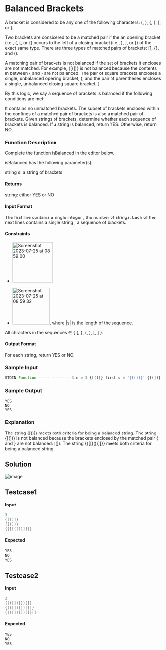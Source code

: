 # Balanced Brackets 

A bracket is considered to be any one of the following characters: (, ), {, }, [, or ].

Two brackets are considered to be a matched pair if the an opening bracket (i.e., (, [, or {) occurs to the left of a closing bracket (i.e., ), ], or }) of the exact same type. There are three types of matched pairs of brackets: [], {}, and ().

A matching pair of brackets is not balanced if the set of brackets it encloses are not matched. For example, {[(])} is not balanced because the contents in between { and } are not balanced. The pair of square brackets encloses a single, unbalanced opening bracket, (, and the pair of parentheses encloses a single, unbalanced closing square bracket, ].

By this logic, we say a sequence of brackets is balanced if the following conditions are met:

It contains no unmatched brackets.
The subset of brackets enclosed within the confines of a matched pair of brackets is also a matched pair of brackets.
Given  strings of brackets, determine whether each sequence of brackets is balanced. If a string is balanced, return YES. Otherwise, return NO.

### Function Description

Complete the function isBalanced in the editor below.

isBalanced has the following parameter(s):

string s: a string of brackets

#### Returns

string: either YES or NO

#### Input Format

The first line contains a single integer , the number of strings.
Each of the next  lines contains a single string , a sequence of brackets.

#### Constraints

- <img width="129" alt="Screenshot 2023-07-25 at 08 59 00" src="https://github.com/LuuNgocLan/hackerrank-resolved/assets/29207172/b1e793a5-66e0-415b-99f0-262b4ebdf094">

- <img width="119" alt="Screenshot 2023-07-25 at 08 59 32" src="https://github.com/LuuNgocLan/hackerrank-resolved/assets/29207172/70e8d31d-d7e3-4073-a7c5-a920359c3d8a">, where |s| is the length of the sequence.

All chracters in the sequences ∈ { {, }, (, ), [, ] }.

#### Output Format

For each string, return YES or NO.

### Sample Input

```jsx
STDIN Function ----- -------- 3 n = 3 {[()]} first s = '{[()]}' {[(])} second s = '{[(])}' {{[[(())]]}} third s ='{{[[(())]]}}'
```

### Sample Output

```
YES
NO
YES
```

### Explanation

The string {[()]} meets both criteria for being a balanced string.
The string {[(])} is not balanced because the brackets enclosed by the matched pair { and } are not balanced: [(]).
The string {{[[(())]]}} meets both criteria for being a balanced string.

## Solution

![image](https://github.com/LuuNgocLan/hackerrank-resolved/assets/29207172/0dc357b6-b25e-4d24-b07e-187c2fd05e71)

## Testcase1

#### Input
```kotlin
3
{[()]}
{[(])}
{{[[(())]]}}
```

#### Expected

```kotlin
YES
NO
YES
```

## Testcase2

#### Input
```kotlin
3
{(([])[])[]}
{(([])[])[]]}
{(([])[])[]}[]
```

#### Expected

```kotlin
YES
NO
YES
```

